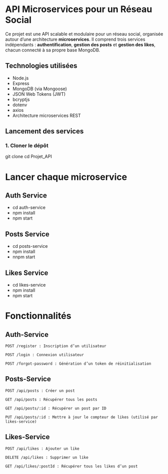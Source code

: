 #  API Microservices pour un Réseau Social

Ce projet est une API scalable et modulaire pour un réseau social, organisée autour d’une architecture **microservices**. Il comprend trois services indépendants : **authentification**, **gestion des posts** et **gestion des likes**, chacun connecté à sa propre base MongoDB.


##  Technologies utilisées

- Node.js
- Express
- MongoDB (via Mongoose)
- JSON Web Tokens (JWT)
- bcryptjs
- dotenv
- axios
- Architecture microservices REST


##  Lancement des services

### 1. Cloner le dépôt


git clone <url-du-repo>
cd Projet_API

#  Lancer chaque microservice

## Auth Service
- cd auth-service
- npm install
- npm start

## Posts Service
- cd posts-service
- npm install
- nnpm start

## Likes Service
- cd likes-service
- npm install
- npm start

# Fonctionnalités

## Auth-Service

    POST /register : Inscription d’un utilisateur

    POST /login : Connexion utilisateur

    POST /forgot-password : Génération d’un token de réinitialisation

## Posts-Service

    POST /api/posts : Créer un post

    GET /api/posts : Récupérer tous les posts

    GET /api/posts/:id : Récupérer un post par ID

    PUT /api/posts/:id : Mettre à jour le compteur de likes (utilisé par likes-service)

## Likes-Service

    POST /api/likes : Ajouter un like

    DELETE /api/likes : Supprimer un like

    GET /api/likes/:postId : Récupérer tous les likes d’un post